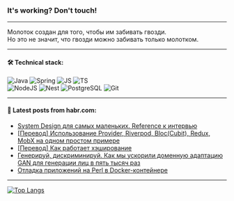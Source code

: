 ### It's working? Don't touch!

---
Молоток создан для того, чтобы им забивать гвозди. <br>
Но это не значит, что гвозди можно забивать только молотком.

---

#### 🛠️ Technical stack:

![Java](https://img.shields.io/badge/Java-informational?logo=Oracle&style=flat&logoColor=white&color=FF4500)
![Spring](https://img.shields.io/badge/SpringBoot-informational?logo=SpringBoot&style=flat&logoColor=white&color=6495ED)
![JS](https://img.shields.io/badge/JS-informational?logo=javaScript&style=flat&logoColor=black&color=F7Df1E)
![TS](https://img.shields.io/badge/TypeScript-informational?logo=typeScript&style=flat&logoColor=black&color=0667A8)  <br>
![NodeJS](https://img.shields.io/badge/NodeJS-informational?logo=node.js&style=flat&logoColor=white&color=43853D)
![Nest](https://img.shields.io/badge/NestJS-informational?logo=NestJS&style=flat&logoColor=white&color=red)
![PostgreSQL](https://img.shields.io/badge/PostgreSQL-informational?logo=PostgreSQL&style=flat&logoColor=white&color=DAA520)
![Git](https://img.shields.io/badge/Git-informational?logo=git&style=flat&logoColor=white&color=778899)

___

#### 💬 Latest posts from habr.com:

<!-- BLOG-POST-LIST:START -->
- [System Design для самых маленьких. Reference к интервью](https://habr.com/ru/articles/747112/?utm_source=habrahabr&utm_medium=rss&utm_campaign=747112)
- [[Перевод] Использование Provider, Riverpod, Bloc&lpar;Cubit&rpar;, Redux, MobX на одном простом примере](https://habr.com/ru/articles/747062/?utm_source=habrahabr&utm_medium=rss&utm_campaign=747062)
- [[Перевод] Как работает хэширование](https://habr.com/ru/companies/ruvds/articles/747084/?utm_source=habrahabr&utm_medium=rss&utm_campaign=747084)
- [Генерируй, дискриминируй. Как мы ускорили доменную адаптацию GAN для генерации лиц в пять тысяч раз](https://habr.com/ru/companies/airi/articles/747038/?utm_source=habrahabr&utm_medium=rss&utm_campaign=747038)
- [Отладка приложений на Perl в Docker-контейнере](https://habr.com/ru/companies/vk/articles/746558/?utm_source=habrahabr&utm_medium=rss&utm_campaign=746558)
<!-- BLOG-POST-LIST:END -->

---
[![Top Langs](https://github-readme-stats-git-master-advtsetting-gmailcom.vercel.app/api/top-langs/?username=zloylis&langs_count=10&hide_title=false&title_color=e6edf3&size_weight=0.5&count_weight=0.5&layout=compact&hide_border=true&theme=dracula)](https://github.com/zloylis)

<!-- ![GitHub stats](https://github-readme-stats-git-master-advtsetting-gmailcom.vercel.app/api?username=zloylis&show_icons=true&hide_border=true&theme=dracula&hide_title=true&include_all_commits=true&count_private=true&hide=contribs&hide_rank=true) -->
